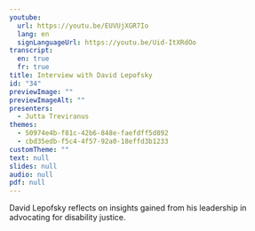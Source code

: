 ```yaml
---
youtube:
  url: https://youtu.be/EUVUjXGR7Io
  lang: en
  signLanguageUrl: https://youtu.be/Uid-ItXRdOo
transcript:
  en: true
  fr: true
title: Interview with David Lepofsky
id: "34"
previewImage: ""
previewImageAlt: ""
presenters:
  - Jutta Treviranus
themes:
  - 50974e4b-f81c-42b6-848e-faefdff5d892
  - cbd35edb-f5c4-4f57-92a0-18effd3b1233
customTheme: ""
text: null
slides: null
audio: null
pdf: null
---
```

David Lepofsky reflects on insights gained from his leadership in advocating for disability justice.
